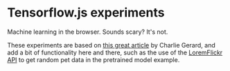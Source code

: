 # Tensorflow.js experiments

Machine learning in the browser. Sounds scary? It's not.

These experiments are based on  [this great article](https://www.smashingmagazine.com/2019/09/machine-learning-front-end-developers-tensorflowjs/) by Charlie Gerard, and add a bit of functionality here and there, such as the use of the [LoremFlickr API](https://loremflickr.com) to get random pet data in the pretrained model example.
